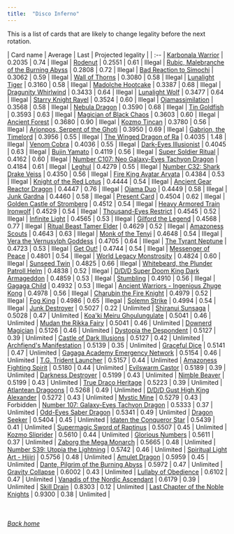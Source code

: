 ```yaml
---
title:  "Disco Inferno"
---
```


This is a list of cards that are likely to change legality before the next rotation.

| Card name | Average | Last | Projected legality |
| :-- |
[Karbonala Warrior](https://db.ygoprodeck.com/card/?search=Karbonala%20Warrior) | 0.2035 | 0.74 | Illegal |
[Rodenut](https://db.ygoprodeck.com/card/?search=Rodenut) | 0.2551 | 0.61 | Illegal |
[Rubic, Malebranche of the Burning Abyss](https://db.ygoprodeck.com/card/?search=Rubic,%20Malebranche%20of%20the%20Burning%20Abyss) | 0.2808 | 0.72 | Illegal |
[Bad Reaction to Simochi](https://db.ygoprodeck.com/card/?search=Bad%20Reaction%20to%20Simochi) | 0.3062 | 0.59 | Illegal |
[Wall of Thorns](https://db.ygoprodeck.com/card/?search=Wall%20of%20Thorns) | 0.3080 | 0.58 | Illegal |
[Lunalight Tiger](https://db.ygoprodeck.com/card/?search=Lunalight%20Tiger) | 0.3160 | 0.58 | Illegal |
[Madolche Hootcake](https://db.ygoprodeck.com/card/?search=Madolche%20Hootcake) | 0.3387 | 0.68 | Illegal |
[Dragunity Whirlwind](https://db.ygoprodeck.com/card/?search=Dragunity%20Whirlwind) | 0.3433 | 0.64 | Illegal |
[Lunalight Wolf](https://db.ygoprodeck.com/card/?search=Lunalight%20Wolf) | 0.3477 | 0.64 | Illegal |
[Starry Knight Rayel](https://db.ygoprodeck.com/card/?search=Starry%20Knight%20Rayel) | 0.3524 | 0.60 | Illegal |
[Ojamassimilation](https://db.ygoprodeck.com/card/?search=Ojamassimilation) | 0.3568 | 0.58 | Illegal |
[Nebula Dragon](https://db.ygoprodeck.com/card/?search=Nebula%20Dragon) | 0.3590 | 0.68 | Illegal |
[Tin Goldfish](https://db.ygoprodeck.com/card/?search=Tin%20Goldfish) | 0.3593 | 0.63 | Illegal |
[Magician of Black Chaos](https://db.ygoprodeck.com/card/?search=Magician%20of%20Black%20Chaos) | 0.3603 | 0.60 | Illegal |
[Ancient Forest](https://db.ygoprodeck.com/card/?search=Ancient%20Forest) | 0.3680 | 0.90 | Illegal |
[Kozmo Tincan](https://db.ygoprodeck.com/card/?search=Kozmo%20Tincan) | 0.3780 | 0.56 | Illegal |
[Arionpos, Serpent of the Ghoti](https://db.ygoprodeck.com/card/?search=Arionpos,%20Serpent%20of%20the%20Ghoti) | 0.3950 | 0.69 | Illegal |
[Gabrion, the Timelord](https://db.ygoprodeck.com/card/?search=Gabrion,%20the%20Timelord) | 0.3956 | 0.55 | Illegal |
[The Winged Dragon of Ra](https://db.ygoprodeck.com/card/?search=The%20Winged%20Dragon%20of%20Ra) | 0.4035 | 1.48 | Illegal |
[Venom Cobra](https://db.ygoprodeck.com/card/?search=Venom%20Cobra) | 0.4036 | 0.55 | Illegal |
[Dark-Eyes Illusionist](https://db.ygoprodeck.com/card/?search=Dark-Eyes%20Illusionist) | 0.4045 | 0.63 | Illegal |
[Bujin Yamato](https://db.ygoprodeck.com/card/?search=Bujin%20Yamato) | 0.4119 | 0.56 | Illegal |
[Super Soldier Ritual](https://db.ygoprodeck.com/card/?search=Super%20Soldier%20Ritual) | 0.4162 | 0.60 | Illegal |
[Number C107: Neo Galaxy-Eyes Tachyon Dragon](https://db.ygoprodeck.com/card/?search=Number%20C107:%20Neo%20Galaxy-Eyes%20Tachyon%20Dragon) | 0.4184 | 0.61 | Illegal |
[Leghul](https://db.ygoprodeck.com/card/?search=Leghul) | 0.4279 | 0.55 | Illegal |
[Number C32: Shark Drake Veiss](https://db.ygoprodeck.com/card/?search=Number%20C32:%20Shark%20Drake%20Veiss) | 0.4350 | 0.56 | Illegal |
[Fire King Avatar Arvata](https://db.ygoprodeck.com/card/?search=Fire%20King%20Avatar%20Arvata) | 0.4384 | 0.53 | Illegal |
[Knight of the Red Lotus](https://db.ygoprodeck.com/card/?search=Knight%20of%20the%20Red%20Lotus) | 0.4444 | 0.54 | Illegal |
[Ancient Gear Reactor Dragon](https://db.ygoprodeck.com/card/?search=Ancient%20Gear%20Reactor%20Dragon) | 0.4447 | 0.76 | Illegal |
[Ojama Duo](https://db.ygoprodeck.com/card/?search=Ojama%20Duo) | 0.4449 | 0.58 | Illegal |
[Junk Gardna](https://db.ygoprodeck.com/card/?search=Junk%20Gardna) | 0.4460 | 0.58 | Illegal |
[Present Card](https://db.ygoprodeck.com/card/?search=Present%20Card) | 0.4504 | 0.62 | Illegal |
[Golden Castle of Stromberg](https://db.ygoprodeck.com/card/?search=Golden%20Castle%20of%20Stromberg) | 0.4512 | 0.54 | Illegal |
[Heavy Armored Train Ironwolf](https://db.ygoprodeck.com/card/?search=Heavy%20Armored%20Train%20Ironwolf) | 0.4529 | 0.54 | Illegal |
[Thousand-Eyes Restrict](https://db.ygoprodeck.com/card/?search=Thousand-Eyes%20Restrict) | 0.4545 | 0.52 | Illegal |
[Infinite Light](https://db.ygoprodeck.com/card/?search=Infinite%20Light) | 0.4565 | 0.53 | Illegal |
[Gilford the Legend](https://db.ygoprodeck.com/card/?search=Gilford%20the%20Legend) | 0.4568 | 0.77 | Illegal |
[Ritual Beast Tamer Elder](https://db.ygoprodeck.com/card/?search=Ritual%20Beast%20Tamer%20Elder) | 0.4629 | 0.52 | Illegal |
[Amazoness Scouts](https://db.ygoprodeck.com/card/?search=Amazoness%20Scouts) | 0.4643 | 0.63 | Illegal |
[Monk of the Tenyi](https://db.ygoprodeck.com/card/?search=Monk%20of%20the%20Tenyi) | 0.4648 | 0.54 | Illegal |
[Vera the Vernusylph Goddess](https://db.ygoprodeck.com/card/?search=Vera%20the%20Vernusylph%20Goddess) | 0.4705 | 0.64 | Illegal |
[The Tyrant Neptune](https://db.ygoprodeck.com/card/?search=The%20Tyrant%20Neptune) | 0.4723 | 0.53 | Illegal |
[Get Out!](https://db.ygoprodeck.com/card/?search=Get%20Out!) | 0.4744 | 0.54 | Illegal |
[Messenger of Peace](https://db.ygoprodeck.com/card/?search=Messenger%20of%20Peace) | 0.4801 | 0.54 | Illegal |
[World Legacy Monstrosity](https://db.ygoprodeck.com/card/?search=World%20Legacy%20Monstrosity) | 0.4824 | 0.60 | Illegal |
[Sunseed Twin](https://db.ygoprodeck.com/card/?search=Sunseed%20Twin) | 0.4825 | 0.66 | Illegal |
[Whitebeard, the Plunder Patroll Helm](https://db.ygoprodeck.com/card/?search=Whitebeard,%20the%20Plunder%20Patroll%20Helm) | 0.4838 | 0.52 | Illegal |
[D/D/D Super Doom King Dark Armageddon](https://db.ygoprodeck.com/card/?search=D/D/D%20Super%20Doom%20King%20Dark%20Armageddon) | 0.4859 | 0.53 | Illegal |
[Stumbling](https://db.ygoprodeck.com/card/?search=Stumbling) | 0.4910 | 0.56 | Illegal |
[Gagaga Child](https://db.ygoprodeck.com/card/?search=Gagaga%20Child) | 0.4932 | 0.53 | Illegal |
[Ancient Warriors - Ingenious Zhuge Kong](https://db.ygoprodeck.com/card/?search=Ancient%20Warriors%20-%20Ingenious%20Zhuge%20Kong) | 0.4978 | 0.56 | Illegal |
[Charubin the Fire Knight](https://db.ygoprodeck.com/card/?search=Charubin%20the%20Fire%20Knight) | 0.4979 | 0.52 | Illegal |
[Fog King](https://db.ygoprodeck.com/card/?search=Fog%20King) | 0.4986 | 0.65 | Illegal |
[Solemn Strike](https://db.ygoprodeck.com/card/?search=Solemn%20Strike) | 0.4994 | 0.54 | Illegal |
[Junk Destroyer](https://db.ygoprodeck.com/card/?search=Junk%20Destroyer) | 0.5027 | 0.22 | Unlimited |
[Shiranui Sunsaga](https://db.ygoprodeck.com/card/?search=Shiranui%20Sunsaga) | 0.5028 | 0.47 | Unlimited |
[Koa'ki Meiru Ghoulungulate](https://db.ygoprodeck.com/card/?search=Koa'ki%20Meiru%20Ghoulungulate) | 0.5041 | 0.46 | Unlimited |
[Mudan the Rikka Fairy](https://db.ygoprodeck.com/card/?search=Mudan%20the%20Rikka%20Fairy) | 0.5041 | 0.46 | Unlimited |
[Downerd Magician](https://db.ygoprodeck.com/card/?search=Downerd%20Magician) | 0.5126 | 0.46 | Unlimited |
[Dystopia the Despondent](https://db.ygoprodeck.com/card/?search=Dystopia%20the%20Despondent) | 0.5127 | 0.39 | Unlimited |
[Castle of Dark Illusions](https://db.ygoprodeck.com/card/?search=Castle%20of%20Dark%20Illusions) | 0.5127 | 0.42 | Unlimited |
[Archfiend's Manifestation](https://db.ygoprodeck.com/card/?search=Archfiend's%20Manifestation) | 0.5139 | 0.35 | Unlimited |
[Graceful Dice](https://db.ygoprodeck.com/card/?search=Graceful%20Dice) | 0.5141 | 0.47 | Unlimited |
[Gagaga Academy Emergency Network](https://db.ygoprodeck.com/card/?search=Gagaga%20Academy%20Emergency%20Network) | 0.5154 | 0.46 | Unlimited |
[T.G. Trident Launcher](https://db.ygoprodeck.com/card/?search=T.G.%20Trident%20Launcher) | 0.5157 | 0.44 | Unlimited |
[Amazoness Fighting Spirit](https://db.ygoprodeck.com/card/?search=Amazoness%20Fighting%20Spirit) | 0.5180 | 0.44 | Unlimited |
[Evilswarm Castor](https://db.ygoprodeck.com/card/?search=Evilswarm%20Castor) | 0.5189 | 0.39 | Unlimited |
[Darkness Destroyer](https://db.ygoprodeck.com/card/?search=Darkness%20Destroyer) | 0.5199 | 0.43 | Unlimited |
[Nimble Beaver](https://db.ygoprodeck.com/card/?search=Nimble%20Beaver) | 0.5199 | 0.43 | Unlimited |
[True Draco Heritage](https://db.ygoprodeck.com/card/?search=True%20Draco%20Heritage) | 0.5223 | 0.39 | Unlimited |
[Atlantean Dragoons](https://db.ygoprodeck.com/card/?search=Atlantean%20Dragoons) | 0.5268 | 0.49 | Unlimited |
[D/D/D Gust High King Alexander](https://db.ygoprodeck.com/card/?search=D/D/D%20Gust%20High%20King%20Alexander) | 0.5272 | 0.43 | Unlimited |
[Mystic Mine](https://db.ygoprodeck.com/card/?search=Mystic%20Mine) | 0.5279 | 0.43 | Forbidden |
[Number 107: Galaxy-Eyes Tachyon Dragon](https://db.ygoprodeck.com/card/?search=Number%20107:%20Galaxy-Eyes%20Tachyon%20Dragon) | 0.5333 | 0.37 | Unlimited |
[Odd-Eyes Saber Dragon](https://db.ygoprodeck.com/card/?search=Odd-Eyes%20Saber%20Dragon) | 0.5341 | 0.49 | Unlimited |
[Dragon Seeker](https://db.ygoprodeck.com/card/?search=Dragon%20Seeker) | 0.5404 | 0.45 | Unlimited |
[Idaten the Conqueror Star](https://db.ygoprodeck.com/card/?search=Idaten%20the%20Conqueror%20Star) | 0.5439 | 0.41 | Unlimited |
[Supermagic Sword of Raptinus](https://db.ygoprodeck.com/card/?search=Supermagic%20Sword%20of%20Raptinus) | 0.5507 | 0.45 | Unlimited |
[Kozmo Sliprider](https://db.ygoprodeck.com/card/?search=Kozmo%20Sliprider) | 0.5610 | 0.44 | Unlimited |
[Glorious Numbers](https://db.ygoprodeck.com/card/?search=Glorious%20Numbers) | 0.5611 | 0.37 | Unlimited |
[Zaborg the Mega Monarch](https://db.ygoprodeck.com/card/?search=Zaborg%20the%20Mega%20Monarch) | 0.5665 | 0.48 | Unlimited |
[Number S39: Utopia the Lightning](https://db.ygoprodeck.com/card/?search=Number%20S39:%20Utopia%20the%20Lightning) | 0.5742 | 0.46 | Unlimited |
[Spiritual Light Art - Hijiri](https://db.ygoprodeck.com/card/?search=Spiritual%20Light%20Art%20-%20Hijiri) | 0.5756 | 0.48 | Unlimited |
[Amulet Dragon](https://db.ygoprodeck.com/card/?search=Amulet%20Dragon) | 0.5959 | 0.45 | Unlimited |
[Dante, Pilgrim of the Burning Abyss](https://db.ygoprodeck.com/card/?search=Dante,%20Pilgrim%20of%20the%20Burning%20Abyss) | 0.5972 | 0.47 | Unlimited |
[Gravity Collapse](https://db.ygoprodeck.com/card/?search=Gravity%20Collapse) | 0.6002 | 0.43 | Unlimited |
[Lullaby of Obedience](https://db.ygoprodeck.com/card/?search=Lullaby%20of%20Obedience) | 0.6102 | 0.47 | Unlimited |
[Vanadis of the Nordic Ascendant](https://db.ygoprodeck.com/card/?search=Vanadis%20of%20the%20Nordic%20Ascendant) | 0.6179 | 0.39 | Unlimited |
[Skill Drain](https://db.ygoprodeck.com/card/?search=Skill%20Drain) | 0.8303 | 0.12 | Unlimited |
[Last Chapter of the Noble Knights](https://db.ygoprodeck.com/card/?search=Last%20Chapter%20of%20the%20Noble%20Knights) | 0.9300 | 0.38 | Unlimited |

<br>

###### [Back home](index)